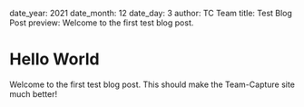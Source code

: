 date_year: 2021
date_month: 12
date_day: 3
author: TC Team
title: Test Blog Post
preview: Welcome to the first test blog post.
# Hello World

Welcome to the first test blog post. This should make the Team-Capture site much better!